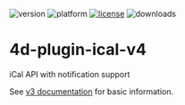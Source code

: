 ![version](https://img.shields.io/badge/version-19%2B-5682DF)
![platform](https://img.shields.io/static/v1?label=platform&message=mac-intel%20|%20mac-arm&color=blue)
[![license](https://img.shields.io/github/license/miyako/4d-plugin-ical-v4)](LICENSE)
![downloads](https://img.shields.io/github/downloads/miyako/4d-plugin-ical-v4/total)

# 4d-plugin-ical-v4

iCal API with notification support

See [v3 documentation](https://github.com/miyako/4d-plugin-ical-v3) for basic information.
